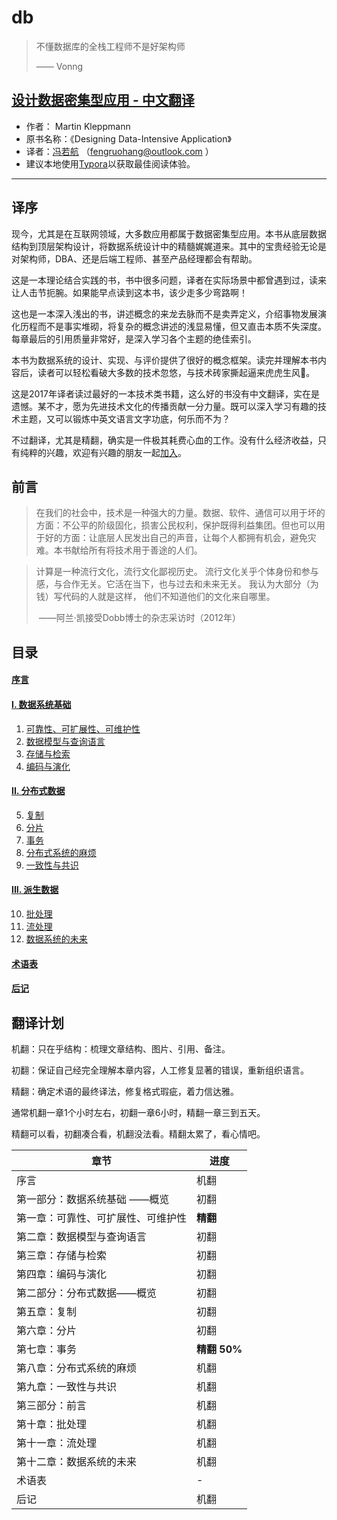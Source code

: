 # db

> 不懂数据库的全栈工程师不是好架构师
>
> —— Vonng



## [设计数据密集型应用 - 中文翻译](ddia/README.md) 

- 作者： Martin Kleppmann
- 原书名称：《Designing Data-Intensive Application》
- 译者：[冯若航]( http://vonng.com/about) （fengruohang@outlook.com ）
- 建议本地使用[Typora](https://www.typora.io)以获取最佳阅读体验。

-------------

## 译序

现今，尤其是在互联网领域，大多数应用都属于数据密集型应用。本书从底层数据结构到顶层架构设计，将数据系统设计中的精髓娓娓道来。其中的宝贵经验无论是对架构师，DBA、还是后端工程师、甚至产品经理都会有帮助。

这是一本理论结合实践的书，书中很多问题，译者在实际场景中都曾遇到过，读来让人击节扼腕。如果能早点读到这本书，该少走多少弯路啊！

这也是一本深入浅出的书，讲述概念的来龙去脉而不是卖弄定义，介绍事物发展演化历程而不是事实堆砌，将复杂的概念讲述的浅显易懂，但又直击本质不失深度。每章最后的引用质量非常好，是深入学习各个主题的绝佳索引。

本书为数据系统的设计、实现、与评价提供了很好的概念框架。读完并理解本书内容后，读者可以轻松看破大多数的技术忽悠，与技术砖家撕起逼来虎虎生风🤣。

这是2017年译者读过最好的一本技术类书籍，这么好的书没有中文翻译，实在是遗憾。某不才，愿为先进技术文化的传播贡献一分力量。既可以深入学习有趣的技术主题，又可以锻炼中英文语言文字功底，何乐而不为？

不过翻译，尤其是精翻，确实是一件极其耗费心血的工作。没有什么经济收益，只有纯粹的兴趣，欢迎有兴趣的朋友一起[加入](https://github.com/Vonng/db)。



## 前言

> 在我们的社会中，技术是一种强大的力量。数据、软件、通信可以用于坏的方面：不公平的阶级固化，损害公民权利，保护既得利益集团。但也可以用于好的方面：让底层人民发出自己的声音，让每个人都拥有机会，避免灾难。本书献给所有将技术用于善途的人们。



> 计算是一种流行文化，流行文化鄙视历史。 流行文化关乎个体身份和参与感，与合作无关。它活在当下，也与过去和未来无关。 我认为大部分（为钱）写代码的人就是这样， 他们不知道他们的文化来自哪里。
>
> ​                          ——阿兰·凯接受Dobb博士的杂志采访时（2012年）



## 目录

#### [序言](ddia/preface.md)

####  [I. 数据系统基础](ddia/part-i.md)

1. [可靠性、可扩展性、可维护性](ddia/ch1.md)  
2. [数据模型与查询语言](ddia/ch2.md) 
3. [存储与检索](ddia/ch3.md) 
4. [编码与演化](ddia/ch4.md) 

####  [II. 分布式数据](ddia/part-ii.md)

5. [复制](ddia/ch5.md) 
6. [分片](ddia/ch6.md) 
7. [事务](ddia/ch7.md)
8. [分布式系统的麻烦](ddia/ch8.md)
9. [一致性与共识](ddia/ch9.md) 

#### [III. 派生数据](ddia/part-iii.md)

10. [批处理](ddia/ch10.md) 
11. [流处理](ddia/ch11.md) 
12. [数据系统的未来](ddia/ch12.md)


#### [术语表](ddia/glossary.md)

#### [后记](ddia/colophon.md)



## 翻译计划

机翻：只在乎结构：梳理文章结构、图片、引用、备注。

初翻：保证自己经完全理解本章内容，人工修复显著的错误，重新组织语言。

精翻：确定术语的最终译法，修复格式瑕疵，着力信达雅。

通常机翻一章1个小时左右，初翻一章6小时，精翻一章三到五天。

精翻可以看，初翻凑合看，机翻没法看。精翻太累了，看心情吧。

| 章节                               | 进度         |
| ---------------------------------- | ------------ |
| 序言                               | 机翻         |
| 第一部分：数据系统基础 ——概览      | 初翻         |
| 第一章：可靠性、可扩展性、可维护性 | **精翻**     |
| 第二章：数据模型与查询语言         | 初翻         |
| 第三章：存储与检索                 | 初翻         |
| 第四章：编码与演化                 | 初翻         |
| 第二部分：分布式数据——概览         | 初翻         |
| 第五章：复制                       | 初翻         |
| 第六章：分片                       | 初翻         |
| 第七章：事务                       | **精翻 50%** |
| 第八章：分布式系统的麻烦           | 机翻         |
| 第九章：一致性与共识               | 机翻         |
| 第三部分：前言                     | 机翻         |
| 第十章：批处理                     | 机翻         |
| 第十一章：流处理                   | 机翻         |
| 第十二章：数据系统的未来           | 机翻         |
| 术语表                             | -            |
| 后记                               | 机翻         |